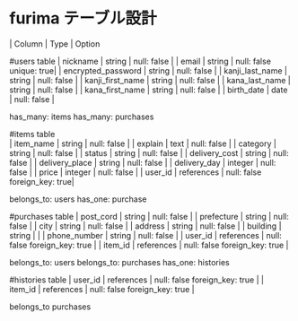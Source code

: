 # furima テーブル設計



| Column              |    Type     | Option 

#users table
| nickname            | string      | null: false        |
| email               | string      | null: false unique: true| 
| encrypted_password  | string      | null: false        |
| kanji_last_name     | string      | null: false        |
| kanji_first_name    | string      | null: false        |
| kana_last_name      | string      | null: false        |
| kana_first_name     | string      | null: false        |
| birth_date          | date        | null: false        |

has_many: items
has_many: purchases 


#items table      
| item_name           | string      | null: false        |
| explain             | text        | null: false        |
| category            | string      | null: false        |
| status              | string      | null: false        |
| delivery_cost       | string      | null: false        |
| delivery_place      | string      | null: false        |
| delivery_day        | integer     | null: false        |
| price               | integer     | null: false        |
| user_id             | references  | null: false foreign_key: true|

belongs_to: users
has_one: purchase



#purchases table
| post_cord           | string      | null: false        |
| prefecture          | string      | null: false        |
| city                | string      | null: false        |
| address             | string      | null: false        |
| building            | string      |                    |
| phone_number        | string      | null: false        |
| user_id             | references  | null: false  foreign_key: true     |
| item_id             | references  | null: false  foreign_key: true     |

belongs_to: users
belongs_to: purchases
has_one: histories 

#histories table
| user_id              | references | null: false  foreign_key: true     | 
| item_id              | references | null: false  foreign_key: true     |

belongs_to purchases
